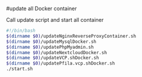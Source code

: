 #update all Docker container

Call update script and start all container

````bash
#!/bin/bash
$(dirname $0)/updateNginxReverseProxyContainer.sh
$(dirname $0)/updateMysqlDocker.sh
$(dirname $0)/updatePhpMyadmin.sh
$(dirname $0)/updateNextcloudDocker.sh
$(dirname $0)/updateVCP.shDocker.sh
$(dirname $0)/updatePfila.vcp.shDocker.sh
./start.sh
````
